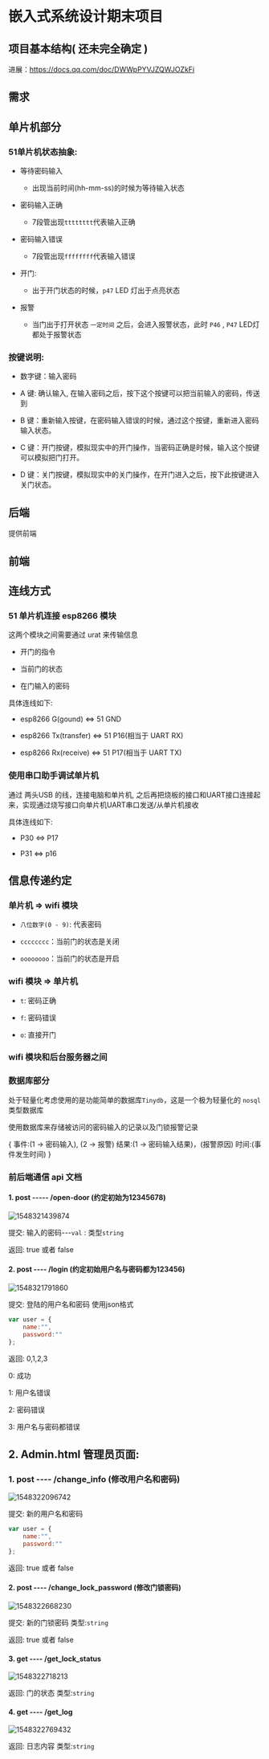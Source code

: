 # 嵌入式系统设计期末项目

## 项目基本结构( 还未完全确定 )

进展：https://docs.qq.com/doc/DWWpPYVJZQWJOZkFi


## 需求


## 单片机部分

### 51单片机状态抽象:

- 等待密码输入
    
    - 出现当前时间(hh-mm-ss)的时候为等待输入状态

- 密码输入正确

    - 7段管出现`tttttttt`代表输入正确

- 密码输入错误

    - 7段管出现`ffffffff`代表输入错误

- 开门: 

    - 出于开门状态的时候，`p47` LED 灯出于点亮状态
    
- 报警

    - 当门出于打开状态 `一定时间` 之后，会进入报警状态，此时 `P46` , `P47` LED灯都处于报警状态

### 按键说明:

- 数字键：输入密码

- A 键: 确认输入, 在输入密码之后，按下这个按键可以把当前输入的密码，传送到

- B 键：重新输入按键，在密码输入错误的时候，通过这个按键，重新进入密码输入状态。

- C 键：开门按键，模拟现实中的开门操作，当密码正确是时候，输入这个按键可以模拟把门打开。

- D 键：关门按键，模拟现实中的关门操作，在开门进入之后，按下此按键进入关门状态。


## 后端

提供前端

## 前端

## 连线方式

### 51 单片机连接 esp8266 模块

这两个模块之间需要通过 urat 来传输信息

- 开门的指令

- 当前门的状态

- 在门输入的密码

具体连线如下:

- esp8266 G(gound) <=> 51 GND 

- esp8266 Tx(transfer) <=> 51 P16(相当于 UART RX)
    
- esp8266 Rx(receive) <=> 51 P17(相当于 UART TX)

### 使用串口助手调试单片机

通过 两头USB 的线，连接电脑和单片机, 之后再把烧板的接口和UART接口连接起来，实现通过烧写接口向单片机UART串口发送/从单片机接收

具体连线如下:

- P30 <=> P17

- P31 <=> p16

## 信息传递约定

### 单片机 => wifi 模块

- `八位数字(0 - 9)`: 代表密码

- `cccccccc`：当前门的状态是关闭

- `oooooooo`：当前门的状态是开启

### wifi 模块 => 单片机

- `t`: 密码正确

- `f`: 密码错误

- `o`: 直接开门

### wifi 模块和后台服务器之间

### 数据库部分

处于轻量化考虑使用的是功能简单的数据库`Tinydb`，这是一个极为轻量化的 `nosql` 类型数据库 

使用数据库来存储被访问的密码输入的记录以及门锁报警记录

{
    事件:(1 -> 密码输入), (2 -> 报警)
    结果:(1 -> 密码输入结果)，(报警原因)
    时间:(事件发生时间)
}

### 前后端通信 api 文档

#### 1. post ----- /open-door (约定初始为12345678)

![1548321439874](img/1548321439874.png)

提交:  输入的密码---`val` : 类型`string`

返回:  true 或者  false

#### 2. post ---- /login  (约定初始用户名与密码都为123456)

![1548321791860](img/1548321791860.png)

提交:  登陆的用户名和密码  使用json格式

```javascript
var user = {
    name:"",
    password:""
};
```

返回:  0,1,2,3

0: 成功

1: 用户名错误

2: 密码错误

3: 用户名与密码都错误

## 2. Admin.html 管理员页面:

### 1. post ---- /change_info  (修改用户名和密码)

![1548322096742](img/1548322096742.png)

提交: 新的用户名和密码

```javascript
var user = {
    name:"",
    password:""
};
```

返回: true  或者 false

#### 2. post ---- /change_lock_password  (修改门锁密码)

![1548322668230](img/1548322668230.png)

提交: 新的门锁密码   类型:`string`

返回: true 或者 false

#### 3.  get ---- /get_lock_status

![1548322718213](img/1548322718213.png)

返回:  门的状态 类型:`string`

#### 4. get ---- /get_log

![1548322769432](img/1548322769432.png)

返回:  日志内容  类型:`string`


